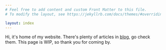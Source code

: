 ```yaml
---
# Feel free to add content and custom Front Matter to this file.
# To modify the layout, see https://jekyllrb.com/docs/themes/#overriding-theme-defaults

layout: index
---
```


Hi, it's home of my website.
There's plenty of articles in [blog](/blog), go check them.
This page is WIP, so thank you for coming by.